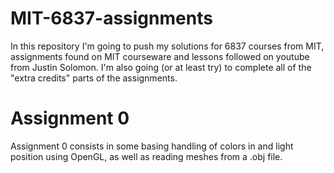 # MIT-6837-assignments
In this repository I'm going to push my solutions for 6837 courses from MIT, assignments found on MIT courseware and lessons followed on youtube from Justin Solomon.
I'm also going (or at least try) to complete all of the "extra credits" parts of the assignments.

# Assignment 0
Assignment 0 consists in some basing handling of colors in and light position using OpenGL, as well as reading meshes from a .obj file.
